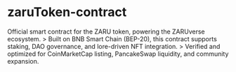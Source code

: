 # zaruToken-contract
Official smart contract for the ZARU token, powering the ZARUverse ecosystem.   > Built on BNB Smart Chain (BEP-20), this contract supports staking, DAO governance, and lore-driven NFT integration.   > Verified and optimized for CoinMarketCap listing, PancakeSwap liquidity, and community expansion.
